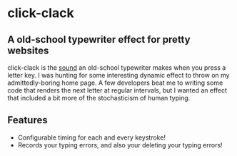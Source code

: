 click-clack
===========

A old-school typewriter effect for pretty websites
--------------------------------------------------

click-clack is the [sound](https://www.zapsplat.com/sound-effect-category/typewriter/) an old-school typewriter makes when you press a letter key. I was hunting for some interesting dynamic effect to throw on my admittedly-boring home page. A few developers beat me to writing some code that renders the next letter at regular intervals, but I wanted an effect that included a bit more of the stochasticism of human typing.

Features
--------

+ Configurable timing for each and every keystroke!
+ Records your typing errors, and also your deleting your typing errors!
